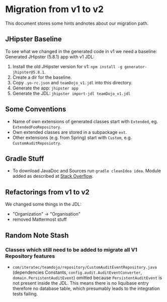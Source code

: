 # Migration from v1 to v2

This document stores some hints andnotes about our migration path.

## JHipster Baseline

To see what we changed in the generated code in v1 we need a baseline: Generated JHipster (5.8.1) app with v1 JDL:

1. Install the old JHipster version for v1: `npm install -g generator-jhipster@5.8.1`.
2. Create a dir for the baseline.
3. Copy `.yo-rc.json` and `teamDojo_v1.jdl` into this directory.
4. Generate the app: `jhipster app`
5. Generate the JDL: `jhipster import-jdl teamDojo_v1.jdl`

## Some Conventions

- Name of own extensions of generated classes start with `Extended`, eg. `ExtendedFooRepository`.
- Own extended classes are stored in a subpackage `ext`.
- Other extensions (e.g. from Spring) start with `Custom`, e.g. `CustomAuditReposiotry`.

## Gradle Stuff

- To download JavaDoc and Sources run `gradle cleanIdea idea`. Module added as described at [Stack Overflow](https://stackoverflow.com/questions/28404149/how-to-download-javadocs-and-sources-for-jar-using-gradle-2-0/33653146#33653146).

## Refactorings from v1 to v2

We changed some things in the JDL:

- "Organization" -> "Organisation"
- removed Mattermost stuff

## Random Note Stash

### Classes which still need to be added to migrate all V1 Repository features

- `com/iteratec/teamdojo/repository/CustomAuditEventRepository.java` (dependencies Constants, `config.audit.AuditEventConverter`, `domain.PersistentAuditEvent`) omitted because `PersistentAuditEvent` is not present inside the JDL. This means there is no liquibase entry therefore no database table, which presumably leads to the integration tests failing.
